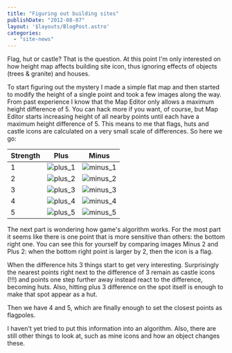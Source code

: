 ```yaml
---
title: "Figuring out building sites"
publishDate: "2012-08-07"
layout: '$layouts/BlogPost.astro'
categories: 
  - "site-news"
---
```


Flag, hut or castle? That is the question. At this point I'm only interested on how height map affects building site icon, thus ignoring effects of objects (trees & granite) and houses.

To start figuring out the mystery I made a simple flat map and then started to modify the height of a single point and took a few images along the way. From past experience I know that the Map Editor only allows a maximum height difference of 5. You can hack more if you want, of course, but Map Editor starts increasing height of all nearby points until each have a maximum height difference of 5. This means to me that flags, huts and castle icons are calculated on a very small scale of differences. So here we go:

| Strength | Plus | Minus |
| --- | --- | --- |
| 1 | ![](/wp-content/uploads/2012/08/plus_1.png "plus_1") | ![](/wp-content/uploads/2012/08/minus_1.png "minus_1") |
| 2 | ![](/wp-content/uploads/2012/08/plus_2.png "plus_2") | ![](/wp-content/uploads/2012/08/minus_2.png "minus_2") |
| 3 | ![](/wp-content/uploads/2012/08/plus_3.png "plus_3") | ![](/wp-content/uploads/2012/08/minus_3.png "minus_3") |
| 4 | ![](/wp-content/uploads/2012/08/plus_4.png "plus_4") | ![](/wp-content/uploads/2012/08/minus_4.png "minus_4") |
| 5 | ![](/wp-content/uploads/2012/08/plus_5.png "plus_5") | ![](/wp-content/uploads/2012/08/minus_5.png "minus_5") |

The next part is wondering how game's algorithm works. For the most part it seems like there is one point that is more sensitive than others: the bottom right one. You can see this for yourself by comparing images Minus 2 and Plus 2: when the bottom right point is larger by 2, then the icon is a flag.

When the difference hits 3 things start to get very interesting. Surprisingly the nearest points right next to the difference of 3 remain as castle icons (!!!) and points one step further away instead react to the difference, becoming huts. Also, hitting plus 3 difference on the spot itself is enough to make that spot appear as a hut.

Then we have 4 and 5, which are finally enough to set the closest points as flagpoles.

I haven't yet tried to put this information into an algorithm. Also, there are still other things to look at, such as mine icons and how an object changes these.
